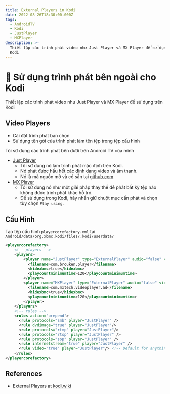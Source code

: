 ```yaml
---
title: External Players in Kodi
date: 2022-08-26T18:30:00.000Z
tags:
  - AndroidTV
  - Kodi
  - JustPlayer
  - MXPlayer
description: >-
  Thiết lập các trình phát video như Just Player và MX Player để sử dụng trên
  Kodi
---
```


# 📀 Sử dụng trình phát bên ngoài cho Kodi

Thiết lập các trình phát video như Just Player và MX Player để sử dụng trên Kodi

## Video Players

* Cài đặt trình phát bạn chọn
* Sử dụng tên gói của trình phát làm tên tệp trong tệp cấu hình

Tôi sử dụng các trình phát bên dưới trên Android TV của mình

* [Just Player](https://play.google.com/store/apps/details?id=com.brouken.player)
  * Tôi sử dụng nó làm trình phát mặc định trên Kodi.
  * Nó phát được hầu hết các định dạng video và âm thanh.
  * Nó là mã nguồn mở và có sẵn tại [github.com](https://github.com/moneytoo/Player)
* [MX Player](https://play.google.com/store/apps/details?id=com.mxtech.videoplayer.ad)
  * Tôi sử dụng nó như một giải pháp thay thế để phát bất kỳ tệp nào không được trình phát khác hỗ trợ.
  * Để sử dụng trong Kodi, hãy nhấn giữ chuột mục cần phát và chọn tùy chọn `Play using`.

## Cấu Hình

Tạo tệp cấu hình `playercorefactory.xml` tại  `Android/data/org.xbmc.kodi/files/.kodi/userdata/`

```xml
<playercorefactory>
    <!-- players -->
    <players>
        <player name="JustPlayer" type="ExternalPlayer" audio="false" video="true">
          <filename>com.brouken.player</filename>
          <hidexbmc>true</hidexbmc>
          <playcountminimumtime>120</playcountminimumtime>
        </player>
        <player name="MXPlayer" type="ExternalPlayer" audio="false" video="true">
          <filename>com.mxtech.videoplayer.ad</filename>
          <hidexbmc>true</hidexbmc>
          <playcountminimumtime>120</playcountminimumtime>
        </player>
    </players>
    <!-- rules -->
    <rules action="prepend">
      <rule protocols="smb" player="JustPlayer" />
      <rule dvdimage="true" player="JustPlayer"/>
      <rule protocols="rtmp" player="JustPlayer"/>
      <rule protocols="rtsp" player="JustPlayer" />
      <rule protocols="sop" player="JustPlayer" />
      <rule internetstream="true" player="JustPlayer" />
      <rule video="true" player="JustPlayer"/> <!-- Default for anything else not listed -->
    </rules>
</playercorefactory>
```

## References

* External Players at [kodi.wiki](https://kodi.wiki/view/External\_players)
